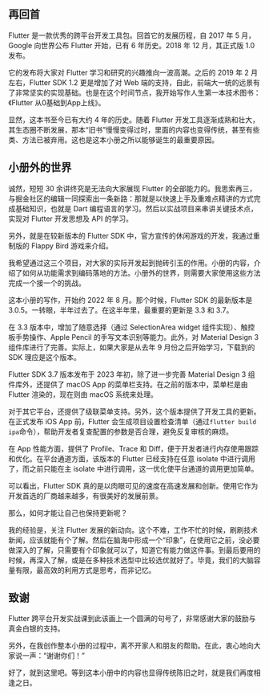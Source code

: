 ## 再回首

Flutter 是一款优秀的跨平台开发工具包。回首它的发展历程，自 2017 年 5 月，Google 向世界公布 Flutter 开始，已有 6 年历史。2018 年 12 月，其正式版 1.0 发布。

它的发布将大家对 Flutter 学习和研究的兴趣推向一波高潮。之后的 2019 年 2 月左右，Flutter SDK 1.2 更是增加了对 Web 端的支持，自此，前端大一统的远景有了非常坚实的实现基础。也是在这个时间节点，我开始写作人生第一本技术图书：《Flutter 从0基础到App上线》。

显然，这本书至今已有大约 4 年的历史。随着 Flutter 开发工具逐渐成熟和壮大，其生态圈不断发展，那本“旧书”慢慢变得过时，里面的内容也变得传统，甚至有些类、方法已被弃用。这也是这本小册之所以能够诞生的最重要原因。

## 小册外的世界

诚然，短短 30 余讲终究是无法向大家展现 Flutter 的全部能力的。我思索再三，与掘金社区的编辑一同探索出一条新路：那就是以快速上手及重难点精讲的方式完成基础知识，也就是 Dart 编程语言的学习。然后以实战项目来串讲关键技术点，实现对 Flutter 开发思想及 API 的学习。

另外，就是在较新版本的 Flutter SDK 中，官方宣传的休闲游戏的开发，我通过重制版的 Flappy Bird 游戏来介绍。

我希望通过这三个项目，对大家的实际开发起到抛砖引玉的作用。小册的内容，介绍了如何从功能需求到编码落地的方法。小册外的世界，则需要大家使用这些方法完成一个接一个的挑战。

这本小册的写作，开始约 2022 年 8 月。那个时候，Flutter SDK 的最新版本是 3.0.5。一转眼，半年过去了。在这半年里，最重要的更新是 3.3 和 3.7。

在 3.3 版本中，增加了随意选择（通过 SelectionArea widget 组件实现）、触控板手势操作、Apple Pencil 的手写文本识别等能力。此外，对 Material Design 3 组件库进行了完善。实际上，如果大家是从去年 9 月份之后开始学习，下载到的 SDK 理应是这个版本。

Flutter SDK 3.7 版本发布于 2023 年初，除了进一步完善 Material Design 3 组件库外，还提供了 macOS App 的菜单栏支持。在之前的版本中，菜单栏是由 Flutter 渲染的，现在则由 macOS 系统来处理。

对于其它平台，还提供了级联菜单支持。另外，这个版本提供了开发工具的更新。在正式发布 iOS App 前，Flutter 会生成项目设置检查清单（通过`flutter build ipa`命令），帮助开发者复查配置的参数是否合理，避免反复审核的麻烦。

在 App 性能方面，提供了 Profile、Trace 和 Diff，便于开发者进行内存使用跟踪和优化。在平台通道方面，该版本的 Flutter 已经支持在任意 isolate 中进行调用了，而之前只能在主 isolate 中进行调用，这一优化使平台通道的调用更加简单。

可以看出，Flutter SDK 真的是以肉眼可见的速度在高速发展和创新。使用它作为开发首选的厂商越来越多，有很美好的发展前景。

那么，如何才能让自己也保持更新呢？

我的经验是，关注 Flutter 发展的新动向。这个不难，工作不忙的时候，刷刷技术新闻，应该就能有个了解。然后在脑海中形成一个“印象”，在使用它之前，没必要做深入的了解，只需要有个印象就可以了，知道它有能力做这件事。到最后要用的时候，再深入了解，或是在多种技术选型中比较选优就好了。毕竟，我们的大脑容量有限，最高效的利用方式是思考，而非记忆。

## 致谢

Flutter 跨平台开发实战课到此该画上一个圆满的句号了，非常感谢大家的鼓励与真金白银的支持。

另外，在我创作整本小册的过程中，离不开家人和朋友的帮助。在此，衷心地向大家说一声：“谢谢你们！”

好了，就到这里吧。等到这本小册中的内容也显得传统陈旧之时，就是我们再度相逢之日。